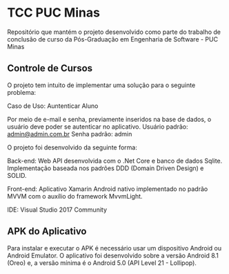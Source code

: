 # TCC PUC Minas
Repositório que mantém o projeto desenvolvido como parte do trabalho de conclusão de curso da Pós-Graduação em Engenharia de Software - PUC Minas

## Controle de Cursos
O projeto tem intuito de implementar uma solução para o seguinte problema:

Caso de Uso: Auntenticar Aluno

Por meio de e-mail e senha, previamente inseridos na base de dados, o usuário deve poder se autenticar no aplicativo.
Usuário padrão: admin@admin.com.br
Senha padrão: admin

O projeto foi desenvolvido da seguinte forma:

Back-end: Web API desenvolvida com o .Net Core e banco de dados Sqlite. Implementação baseada nos padrões DDD (Domain Driven Design) e SOLID.

Front-end: Aplicativo Xamarin Android nativo implementado no padrão MVVM com o auxílio do framework MvvmLight.

IDE: Visual Studio 2017 Community

## APK do Aplicativo
Para instalar e executar o APK é necessário usar um dispositivo Android ou Android Emulator. O aplicativo foi desenvolvido sobre a versão Android 8.1 (Oreo) e, a versão mínima é o Android 5.0 (API Level 21 - Lollipop).
